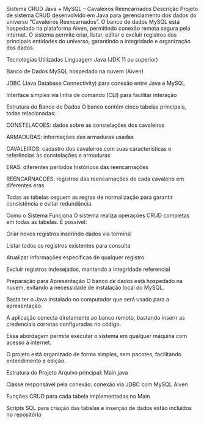 Sistema CRUD Java + MySQL – Cavaleiros Reencarnados
Descrição
Projeto de sistema CRUD desenvolvido em Java para gerenciamento dos dados do universo “Cavaleiros Reencarnados”. O banco de dados MySQL está hospedado na plataforma Aiven, permitindo conexão remota segura pela internet. O sistema permite criar, listar, editar e excluir registros das principais entidades do universo, garantindo a integridade e organização dos dados.

Tecnologias Utilizadas
Linguagem Java (JDK 11 ou superior)

Banco de Dados MySQL hospedado na nuvem (Aiven)

JDBC (Java Database Connectivity) para conexão entre Java e MySQL

Interface simples via linha de comando (CLI) para facilitar interação

Estrutura do Banco de Dados
O banco contém cinco tabelas principais, todas relacionadas:

CONSTELACOES: dados sobre as constelações dos cavaleiros

ARMADURAS: informações das armaduras usadas

CAVALEIROS: cadastro dos cavaleiros com suas características e referências às constelações e armaduras

ERAS: diferentes períodos históricos das reencarnações

REENCARNACOES: registros das reencarnações de cada cavaleiro em diferentes eras

Todas as tabelas seguem as regras de normalização para garantir consistência e evitar redundância.

Como o Sistema Funciona
O sistema realiza operações CRUD completas em todas as tabelas. É possível:

Criar novos registros inserindo dados via terminal

Listar todos os registros existentes para consulta

Atualizar informações específicas de qualquer registro

Excluir registros indesejados, mantendo a integridade referencial

Preparação para Apresentação
O banco de dados está hospedado na nuvem, evitando a necessidade de instalação local do MySQL.

Basta ter o Java instalado no computador que será usado para a apresentação.

A aplicação conecta diretamente ao banco remoto, bastando inserir as credenciais corretas configuradas no código.

Essa abordagem permite executar o sistema em qualquer máquina com acesso à internet.

O projeto está organizado de forma simples, sem pacotes, facilitando entendimento e edição.

Estrutura do Projeto
Arquivo principal: Main.java

Classe responsável pela conexão: conexão via JDBC com MySQL Aiven

Funções CRUD para cada tabela implementadas no Main

Scripts SQL para criação das tabelas e inserção de dados estão incluídos no repositório
